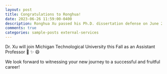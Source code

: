 ```yaml
---
layout: post
title: Congratulations to Ronghua!
date: 2023-06-26 11:59:00-0400
description: Ronghua Xu passed his Ph.D. dissertation defense on June 26, 2023.
comments: true
categories: sample-posts external-services
---  
```


Dr. Xu will join Michigan Technological University this Fall as an Assistant Professor :balloon: :sparkles: :smile: 

We look forward to witnessing your new journey to a successful and fruitful career!
